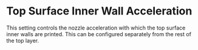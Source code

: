 Top Surface Inner Wall Acceleration
====
This setting controls the nozzle acceleration with which the top surface inner walls are printed. This can be configured separately from the rest of the top layer.